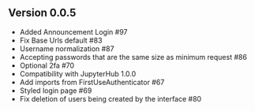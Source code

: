 ## Version 0.0.5

- Added Announcement Login #97
- Fix Base Urls default #83
- Username normalization #87
- Accepting passwords that are the same size as minimum request #86
- Optional 2fa #70
- Compatibility with JupyterHub 1.0.0
- Add imports from FirstUseAuthenticator #67
- Styled login page #69 
- Fix deletion of users being created by the interface #80
